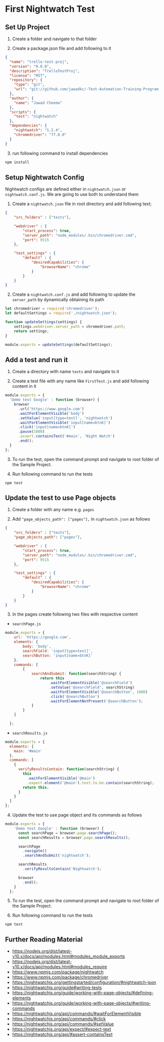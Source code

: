 # First Nightwatch Test

## Set Up Project

1. Create a folder and navigate to that folder

2. Create a package.json file and add following to it

```json
{
  "name": "trello-test-proj",
  "version": "0.0.0",
  "description": "TrelloTestProj",
  "license": "MIT",
  "repository": {
    "type": "git",
    "url": "git://github.com/jawadkc/-Test-Automation-Training-Program.git"
  },
  "author": {
    "name": "Jawad Cheema"
  },
  "scripts": {
    "test": "nightwatch"
  },
  "dependencies": {
    "nightwatch": "1.2.4",
    "chromedriver": "77.0.0"
  }
}
```

3. run following command to install dependencies

```bash
npm install
```

## Setup Nightwatch Config

Nightwatch configs are defined either in `nightwatch.json` or `nightwatch.conf.js`. We are going to use both to understand them

1. Create a `nightwatch.json` file in root directory and add following text;

```json
{
    "src_folders" : ["tests"],

    "webdriver" : {
        "start_process": true,
        "server_path": "node_modules/.bin/chromedriver.cmd",
        "port": 9515
    },

    "test_settings" : {
        "default" : {
            "desiredCapabilities": {
                "browserName": "chrome"
            }
        }
    }
}
```


2. Create a `nightwatch.conf.js` and add following to update the `server_path` by dynamically obtaining its path

```js
let chromedriver = require('chromedriver');
let defaultSettings = require('./nightwatch.json');

function updateSettings(settings) {
    settings.webdriver.server_path = chromedriver.path;
    return settings;
}

module.exports = updateSettings(defaultSettings);
```

## Add a test and run it

1. Create a directory with name `tests` and navigate to it

2. Create a test file with any name like `FirstTest.js` and add following content in it

```js
module.exports = {
  'Demo test Google' : function (browser) {
    browser
      .url('https://www.google.com')
      .waitForElementVisible('body')
      .setValue('input[type=text]', 'nightwatch')
      .waitForElementVisible('input[name=btnK]')
      .click('input[name=btnK]')
      .pause(1000)
      .assert.containsText('#main', 'Night Watch')
      .end();
  }
};
```

3. To run the test, open the command prompt and navigate to root folder of the Sample Project.

4. Run following command to run the tests
```
npm test
```

## Update the test to use Page objects

1. Create a folder with any name e.g. `pages`

2. Add `"page_objects_path": ["pages"],` in `nightwatch.json` as follows

```json
{
    "src_folders" : ["tests"],
    "page_objects_path": ["pages"],

    "webdriver" : {
        "start_process": true,
        "server_path": "node_modules/.bin/chromedriver.cmd",
        "port": 9515
    },

    "test_settings" : {
        "default" : {
            "desiredCapabilities": {
                "browserName": "chrome"
            }
        }
    }
}
```

3. In the pages create following two files with respective content
  * `searchPage.js`
  ```js
  module.exports = {
      url: 'https://google.com',
      elements: {
          body: 'body',
          searchField: 'input[type=text]',
          searchButton: 'input[name=btnK]'
      },
      commands: [
          {
              searchAndSubmit: function(searchString) {
                  return this
                      .waitForElementVisible('@searchField')
                      .setValue('@searchField', searchString)
                      .waitForElementVisible('@searchButton', 1000)
                      .click('@searchButton')
                      .waitForElementNotPresent('@searchButton');
              }
          }
      ]

    };
  ```
  * `searchResults.js`
  ```js
  module.exports = {
    elements: {
      main: '#main'
    },
    commands: [
      {
        verifyResultsContain: function(searchString) {
          this
            .waitForElementVisible('@main')
            .expect.element('@main').text.to.be.contain(searchString);
          return this;
        }
      }
    ]
  };
  ```

  4. Update the test to use page object and its commands as follows

  ```js
  module.exports = {
      'Demo test Google' : function (browser) {
        const searchPage = browser.page.searchPage();
        const searchResults = browser.page.searchResults();

        searchPage
          .navigate()
          .searchAndSubmit('nightwatch');

        searchResults
          .verifyResultsContain('Nightwatch');

        browser
          .end();
      }
    };  
  ```

  5. To run the test, open the command prompt and navigate to root folder of the Sample Project.

  6. Run following command to run the tests

  ```
  npm test
  ```

## Further Reading Material
* https://nodejs.org/dist/latest-v10.x/docs/api/modules.html#modules_module_exports
* https://nodejs.org/dist/latest-v10.x/docs/api/modules.html#modules_require
* https://www.npmjs.com/package/nightwatch
* https://www.npmjs.com/package/chromedriver
* https://nightwatchjs.org/gettingstarted/configuration/#nightwatch-json
* https://nightwatchjs.org/guide#writing-tests
* https://nightwatchjs.org/guide/working-with-page-objects/#defining-elements
* https://nightwatchjs.org/guide/working-with-page-objects/#writing-commands
* https://nightwatchjs.org/api/commands/#waitForElementVisible
* https://nightwatchjs.org/api/commands/#click
* https://nightwatchjs.org/api/commands/#setValue
* https://nightwatchjs.org/api/expect/#expect-text
* https://nightwatchjs.org/api/#assert-containsText
